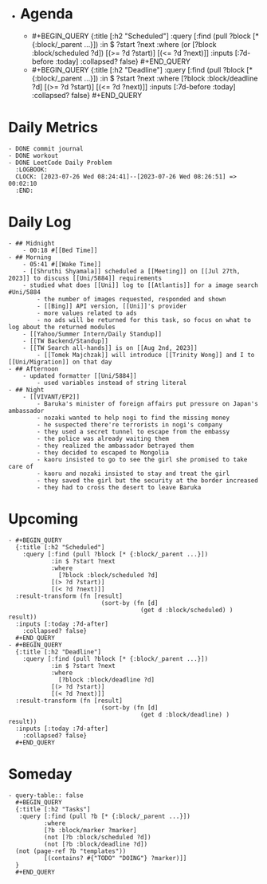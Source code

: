 - # Agenda
	- #+BEGIN_QUERY
	  {:title [:h2 "Scheduled"]
	    :query [:find (pull ?block [* {:block/_parent ...}])
	            :in $ ?start ?next
	            :where
	            (or
	              [?block :block/scheduled ?d])
	            [(>= ?d ?start)]
	            [(<= ?d ?next)]]
	  :inputs [:7d-before :today]
	    :collapsed? false}
	  #+END_QUERY
	- #+BEGIN_QUERY
	  {:title [:h2 "Deadline"]
	    :query [:find (pull ?block [* {:block/_parent ...}])
	            :in $ ?start ?next
	            :where
	              [?block :block/deadline ?d]
	            [(>= ?d ?start)]
	            [(<= ?d ?next)]]
	    :inputs [:7d-before :today]
	    :collapsed? false}
	  #+END_QUERY
# Daily Metrics
	- DONE commit journal
	- DONE workout
	- DONE LeetCode Daily Problem
	  :LOGBOOK:
	  CLOCK: [2023-07-26 Wed 08:24:41]--[2023-07-26 Wed 08:26:51] =>  00:02:10
	  :END:
# Daily Log
	- ## Midnight
		- 00:18 #[[Bed Time]]
	- ## Morning
		- 05:41 #[[Wake Time]]
		- [[Shruthi Shyamala]] scheduled a [[Meeting]] on [[Jul 27th, 2023]] to discuss [[Uni/5884]] requirements
		- studied what does [[Uni]] log to [[Atlantis]] for a image search #Uni/5884
			- the number of images requested, responded and shown
			- [[Bing]] API version, [[Uni]]'s provider
			- more values related to ads
			- no ads will be returned for this task, so focus on what to log about the returned modules
		- [[Yahoo/Summer Intern/Daily Standup]]
		- [[TW Backend/Standup]]
		- [[TW Search all-hands]] is on [[Aug 2nd, 2023]]
			- [[Tomek Majchzak]] will introduce [[Trinity Wong]] and I to [[Uni/Migration]] on that day
	- ## Afternoon
		- updated formatter [[Uni/5884]]
			- used variables instead of string literal
	- ## Night
		- [[VIVANT/EP2]]
			- Baruka's minister of foreign affairs put pressure on Japan's ambassador
			- nozaki wanted to help nogi to find the missing money
			- he suspected there're terrorists in nogi's company
			- they used a secret tunnel to escape from the embassy
			- the police was already waiting them
			- they realized the ambassador betrayed them
			- they decided to escaped to Mongolia
			- kaoru insisted to go to see the girl she promised to take care of
			- kaoru and nozaki insisted to stay and treat the girl
			- they saved the girl but the security at the border increased
			- they had to cross the desert to leave Baruka
# Upcoming
	- #+BEGIN_QUERY
	  {:title [:h2 "Scheduled"]
	    :query [:find (pull ?block [* {:block/_parent ...}])
	            :in $ ?start ?next
	            :where
	              [?block :block/scheduled ?d]
	            [(> ?d ?start)]
	            [(< ?d ?next)]]
	  :result-transform (fn [result]
	                          (sort-by (fn [d]
	                                     (get d :block/scheduled) ) result))    
	  :inputs [:today :7d-after]
	    :collapsed? false}
	  #+END_QUERY
	- #+BEGIN_QUERY
	  {:title [:h2 "Deadline"]
	    :query [:find (pull ?block [* {:block/_parent ...}])
	            :in $ ?start ?next
	            :where
	              [?block :block/deadline ?d]
	            [(> ?d ?start)]
	            [(< ?d ?next)]]
	  :result-transform (fn [result]
	                          (sort-by (fn [d]
	                                     (get d :block/deadline) ) result))    
	  :inputs [:today :7d-after]
	    :collapsed? false}
	  #+END_QUERY
# Someday
	- query-table:: false
	  #+BEGIN_QUERY
	  {:title [:h2 "Tasks"]
	   :query [:find (pull ?b [* {:block/_parent ...}])
	          :where
	          [?b :block/marker ?marker]
	          (not [?b :block/scheduled ?d])
	          (not [?b :block/deadline ?d])
	  (not (page-ref ?b "templates"))
	          [(contains? #{"TODO" "DOING"} ?marker)]]
	  }
	  #+END_QUERY